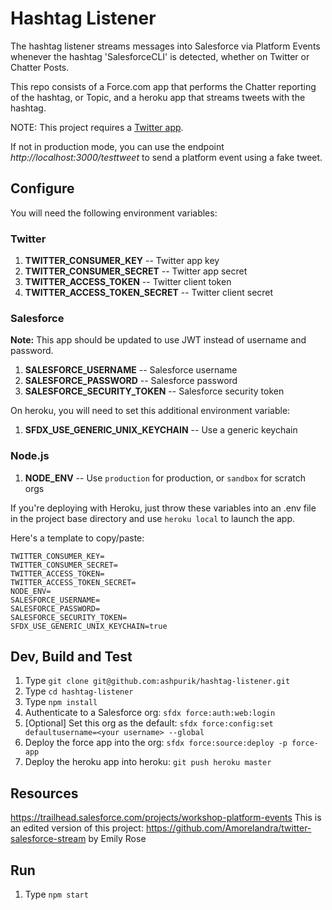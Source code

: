 # Hashtag Listener

The hashtag listener streams messages into Salesforce via Platform Events whenever the hashtag 'SalesforceCLI' is detected, whether on Twitter or Chatter Posts.

This repo consists of a Force.com app that performs the Chatter reporting of the hashtag, or Topic,
and a heroku app that streams tweets with the hashtag.

NOTE: This project requires a [Twitter app](https://apps.twitter.com/).

If not in production mode, you can use the endpoint _http://localhost:3000/testtweet_ to send a platform event using a fake tweet.

## Configure

You will need the following environment variables:

### Twitter
1. __TWITTER_CONSUMER_KEY__ -- Twitter app key
1. __TWITTER_CONSUMER_SECRET__ -- Twitter app secret
1. __TWITTER_ACCESS_TOKEN__ -- Twitter client token
1. __TWITTER_ACCESS_TOKEN_SECRET__ -- Twitter client secret

### Salesforce

__Note:__ This app should be updated to use JWT instead of username and password.

1. __SALESFORCE_USERNAME__ -- Salesforce username
1. __SALESFORCE_PASSWORD__ -- Salesforce password
1. __SALESFORCE_SECURITY_TOKEN__ -- Salesforce security token

On heroku, you will need to set this additional environment variable:

1. __SFDX_USE_GENERIC_UNIX_KEYCHAIN__ -- Use a generic keychain

### Node.js
1. __NODE_ENV__ -- Use `production` for production, or `sandbox` for scratch orgs

If you're deploying with Heroku, just throw these variables into an .env file in the project base directory and use `heroku local` to launch the app.

Here's a template to copy/paste:
```code
TWITTER_CONSUMER_KEY=
TWITTER_CONSUMER_SECRET=
TWITTER_ACCESS_TOKEN=
TWITTER_ACCESS_TOKEN_SECRET=
NODE_ENV=
SALESFORCE_USERNAME=
SALESFORCE_PASSWORD=
SALESFORCE_SECURITY_TOKEN=
SFDX_USE_GENERIC_UNIX_KEYCHAIN=true
```

## Dev, Build and Test

1. Type `git clone git@github.com:ashpurik/hashtag-listener.git`
1. Type `cd hashtag-listener`
1. Type `npm install`
1. Authenticate to a Salesforce org: `sfdx force:auth:web:login`
1. [Optional] Set this org as the default: `sfdx force:config:set defaultusername=<your username> --global`
1. Deploy the force app into the org: `sfdx force:source:deploy -p force-app`
1. Deploy the heroku app into heroku: `git push heroku master`

## Resources

https://trailhead.salesforce.com/projects/workshop-platform-events
This is an edited version of this project: https://github.com/Amorelandra/twitter-salesforce-stream by Emily Rose

## Run
1. Type `npm start`
